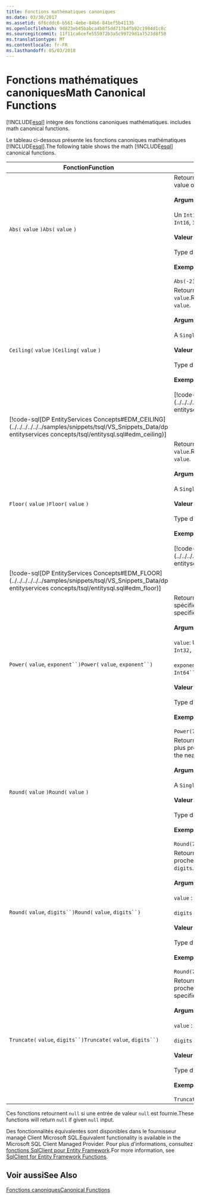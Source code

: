 ```yaml
---
title: Fonctions mathématiques canoniques
ms.date: 03/30/2017
ms.assetid: 6f6cddc6-b561-4ebe-84b6-841ef5b4113b
ms.openlocfilehash: 9d823eb45babca4b8f5dd717b4fb92c1984d1c8c
ms.sourcegitcommit: 11f11ca6cefe555972b3a5c99729d1a7523d8f50
ms.translationtype: MT
ms.contentlocale: fr-FR
ms.lasthandoff: 05/03/2018
---
```

# <a name="math-canonical-functions"></a><span data-ttu-id="280fe-102">Fonctions mathématiques canoniques</span><span class="sxs-lookup"><span data-stu-id="280fe-102">Math Canonical Functions</span></span>
[!INCLUDE[esql](../../../../../../includes/esql-md.md)]<span data-ttu-id="280fe-103"> intègre des fonctions canoniques mathématiques.</span><span class="sxs-lookup"><span data-stu-id="280fe-103"> includes math canonical functions.</span></span>  
  
 <span data-ttu-id="280fe-104">Le tableau ci-dessous présente les fonctions canoniques mathématiques [!INCLUDE[esql](../../../../../../includes/esql-md.md)].</span><span class="sxs-lookup"><span data-stu-id="280fe-104">The following table shows the math [!INCLUDE[esql](../../../../../../includes/esql-md.md)] canonical functions.</span></span>  
  
|<span data-ttu-id="280fe-105">Fonction</span><span class="sxs-lookup"><span data-stu-id="280fe-105">Function</span></span>|<span data-ttu-id="280fe-106">Description</span><span class="sxs-lookup"><span data-stu-id="280fe-106">Description</span></span>|  
|--------------|-----------------|  
|<span data-ttu-id="280fe-107">`Abs(` `value` `)`</span><span class="sxs-lookup"><span data-stu-id="280fe-107">`Abs(` `value` `)`</span></span>|<span data-ttu-id="280fe-108">Retourne la valeur absolue de `value`.</span><span class="sxs-lookup"><span data-stu-id="280fe-108">Returns the absolute value of `value`.</span></span><br /><br /> <span data-ttu-id="280fe-109">**Arguments**</span><span class="sxs-lookup"><span data-stu-id="280fe-109">**Arguments**</span></span><br /><br /> <span data-ttu-id="280fe-110">Un `Int16`, `Int32`, `Int64`, `Byte`, `Single`, `Double`, et `Decimal`.</span><span class="sxs-lookup"><span data-stu-id="280fe-110">An `Int16`, `Int32`, `Int64`, `Byte`, `Single`, `Double`, and `Decimal`.</span></span><br /><br /> <span data-ttu-id="280fe-111">**Valeur de retour**</span><span class="sxs-lookup"><span data-stu-id="280fe-111">**Return Value**</span></span><br /><br /> <span data-ttu-id="280fe-112">Type d'élément `value`.</span><span class="sxs-lookup"><span data-stu-id="280fe-112">The type of `value`.</span></span><br /><br /> <span data-ttu-id="280fe-113">**Exemple**</span><span class="sxs-lookup"><span data-stu-id="280fe-113">**Example**</span></span><br /><br /> `Abs(-2)`|  
|<span data-ttu-id="280fe-114">`Ceiling(` `value` `)`</span><span class="sxs-lookup"><span data-stu-id="280fe-114">`Ceiling(` `value` `)`</span></span>|<span data-ttu-id="280fe-115">Retourne le plus petit entier qui n'est pas inférieur à `value`.</span><span class="sxs-lookup"><span data-stu-id="280fe-115">Returns the smallest integer that is not less than `value`.</span></span><br /><br /> <span data-ttu-id="280fe-116">**Arguments**</span><span class="sxs-lookup"><span data-stu-id="280fe-116">**Arguments**</span></span><br /><br /> <span data-ttu-id="280fe-117">A `Single`, `Double`, et `Decimal`.</span><span class="sxs-lookup"><span data-stu-id="280fe-117">A `Single`, `Double`, and `Decimal`.</span></span><br /><br /> <span data-ttu-id="280fe-118">**Valeur de retour**</span><span class="sxs-lookup"><span data-stu-id="280fe-118">**Return Value**</span></span><br /><br /> <span data-ttu-id="280fe-119">Type d'élément `value`.</span><span class="sxs-lookup"><span data-stu-id="280fe-119">The type of `value`.</span></span><br /><br /> <span data-ttu-id="280fe-120">**Exemple**</span><span class="sxs-lookup"><span data-stu-id="280fe-120">**Example**</span></span><br /><br /> [!code-csharp[DP EntityServices Concepts#EDM_CEILING](../../../../../../samples/snippets/csharp/VS_Snippets_Data/dp entityservices concepts/cs/entitysql.cs#edm_ceiling)]
 [!code-sql[DP EntityServices Concepts#EDM_CEILING](../../../../../../samples/snippets/tsql/VS_Snippets_Data/dp entityservices concepts/tsql/entitysql.sql#edm_ceiling)]|  
|<span data-ttu-id="280fe-121">`Floor(` `value` `)`</span><span class="sxs-lookup"><span data-stu-id="280fe-121">`Floor(` `value` `)`</span></span>|<span data-ttu-id="280fe-122">Retourne le plus grand entier qui n'est pas supérieur à `value`.</span><span class="sxs-lookup"><span data-stu-id="280fe-122">Returns the largest integer that is not greater than `value`.</span></span><br /><br /> <span data-ttu-id="280fe-123">**Arguments**</span><span class="sxs-lookup"><span data-stu-id="280fe-123">**Arguments**</span></span><br /><br /> <span data-ttu-id="280fe-124">A `Single`, `Double`, et `Decimal`.</span><span class="sxs-lookup"><span data-stu-id="280fe-124">A `Single`, `Double`, and `Decimal`.</span></span><br /><br /> <span data-ttu-id="280fe-125">**Valeur de retour**</span><span class="sxs-lookup"><span data-stu-id="280fe-125">**Return Value**</span></span><br /><br /> <span data-ttu-id="280fe-126">Type d'élément `value`.</span><span class="sxs-lookup"><span data-stu-id="280fe-126">The type of `value`.</span></span><br /><br /> <span data-ttu-id="280fe-127">**Exemple**</span><span class="sxs-lookup"><span data-stu-id="280fe-127">**Example**</span></span><br /><br /> [!code-csharp[DP EntityServices Concepts#EDM_FLOOR](../../../../../../samples/snippets/csharp/VS_Snippets_Data/dp entityservices concepts/cs/entitysql.cs#edm_floor)]
 [!code-sql[DP EntityServices Concepts#EDM_FLOOR](../../../../../../samples/snippets/tsql/VS_Snippets_Data/dp entityservices concepts/tsql/entitysql.sql#edm_floor)]|  
|<span data-ttu-id="280fe-128">`Power(` `value`, `exponent``)`</span><span class="sxs-lookup"><span data-stu-id="280fe-128">`Power(` `value`, `exponent``)`</span></span>|<span data-ttu-id="280fe-129">Retourne le résultat de `value` à l'exposant `exponent` spécifié.</span><span class="sxs-lookup"><span data-stu-id="280fe-129">Returns the result of the specified `value` to the specified `exponent`.</span></span><br /><br /> <span data-ttu-id="280fe-130">**Arguments**</span><span class="sxs-lookup"><span data-stu-id="280fe-130">**Arguments**</span></span><br /><br /> <span data-ttu-id="280fe-131">`value`: Une `Int32, Int64, Double`, ou `Decimal`.</span><span class="sxs-lookup"><span data-stu-id="280fe-131">`value`: An `Int32, Int64, Double`, or `Decimal`.</span></span><br /><br /> <span data-ttu-id="280fe-132">`exponent`: Une `Int64``, Double`, ou `Decimal`.</span><span class="sxs-lookup"><span data-stu-id="280fe-132">`exponent`: An `Int64``, Double`, or `Decimal`.</span></span><br /><br /> <span data-ttu-id="280fe-133">**Valeur de retour**</span><span class="sxs-lookup"><span data-stu-id="280fe-133">**Return Value**</span></span><br /><br /> <span data-ttu-id="280fe-134">Type d'élément `value`.</span><span class="sxs-lookup"><span data-stu-id="280fe-134">The type of `value`.</span></span><br /><br /> <span data-ttu-id="280fe-135">**Exemple**</span><span class="sxs-lookup"><span data-stu-id="280fe-135">**Example**</span></span><br /><br /> `Power(748.58,2)`|  
|<span data-ttu-id="280fe-136">`Round(` `value` `)`</span><span class="sxs-lookup"><span data-stu-id="280fe-136">`Round(` `value` `)`</span></span>|<span data-ttu-id="280fe-137">Retourne la partie entière de `value`, arrondie à l'entier le plus proche.</span><span class="sxs-lookup"><span data-stu-id="280fe-137">Returns the integer portion of `value`, rounded to the nearest integer.</span></span><br /><br /> <span data-ttu-id="280fe-138">**Arguments**</span><span class="sxs-lookup"><span data-stu-id="280fe-138">**Arguments**</span></span><br /><br /> <span data-ttu-id="280fe-139">A `Single`, `Double`, et `Decimal`.</span><span class="sxs-lookup"><span data-stu-id="280fe-139">A `Single`, `Double`, and `Decimal`.</span></span><br /><br /> <span data-ttu-id="280fe-140">**Valeur de retour**</span><span class="sxs-lookup"><span data-stu-id="280fe-140">**Return Value**</span></span><br /><br /> <span data-ttu-id="280fe-141">Type d'élément `value`.</span><span class="sxs-lookup"><span data-stu-id="280fe-141">The type of `value`.</span></span><br /><br /> <span data-ttu-id="280fe-142">**Exemple**</span><span class="sxs-lookup"><span data-stu-id="280fe-142">**Example**</span></span><br /><br /> `Round(748.58)`|  
|<span data-ttu-id="280fe-143">`Round(` `value`, `digits``)`</span><span class="sxs-lookup"><span data-stu-id="280fe-143">`Round(` `value`, `digits``)`</span></span>|<span data-ttu-id="280fe-144">Retourne `value`, arrondi aux `digits` spécifiés les plus proches.</span><span class="sxs-lookup"><span data-stu-id="280fe-144">Returns the `value`, rounded to the nearest specified `digits`.</span></span><br /><br /> <span data-ttu-id="280fe-145">**Arguments**</span><span class="sxs-lookup"><span data-stu-id="280fe-145">**Arguments**</span></span><br /><br /> <span data-ttu-id="280fe-146">`value` : `Double` ou `Decimal`.</span><span class="sxs-lookup"><span data-stu-id="280fe-146">`value`: `Double` or `Decimal`.</span></span><br /><br /> <span data-ttu-id="280fe-147">`digits` : `Int16` ou `Int32`.</span><span class="sxs-lookup"><span data-stu-id="280fe-147">`digits`: `Int16` or `Int32`.</span></span><br /><br /> <span data-ttu-id="280fe-148">**Valeur de retour**</span><span class="sxs-lookup"><span data-stu-id="280fe-148">**Return Value**</span></span><br /><br /> <span data-ttu-id="280fe-149">Type d'élément `value`.</span><span class="sxs-lookup"><span data-stu-id="280fe-149">The type of `value`.</span></span><br /><br /> <span data-ttu-id="280fe-150">**Exemple**</span><span class="sxs-lookup"><span data-stu-id="280fe-150">**Example**</span></span><br /><br /> `Round(748.58,1)`|  
|<span data-ttu-id="280fe-151">`Truncate(` `value`, `digits``)`</span><span class="sxs-lookup"><span data-stu-id="280fe-151">`Truncate(` `value`, `digits``)`</span></span>|<span data-ttu-id="280fe-152">Retourne `value`, tronqué aux `digits` spécifiés les plus proches.</span><span class="sxs-lookup"><span data-stu-id="280fe-152">Returns the `value`, truncated to the nearest specified `digits`.</span></span><br /><br /> <span data-ttu-id="280fe-153">**Arguments**</span><span class="sxs-lookup"><span data-stu-id="280fe-153">**Arguments**</span></span><br /><br /> <span data-ttu-id="280fe-154">`value` : `Double` ou `Decimal`.</span><span class="sxs-lookup"><span data-stu-id="280fe-154">`value`: `Double` or `Decimal`.</span></span><br /><br /> <span data-ttu-id="280fe-155">`digits` : `Int16` ou `Int32`.</span><span class="sxs-lookup"><span data-stu-id="280fe-155">`digits`: `Int16` or `Int32`.</span></span><br /><br /> <span data-ttu-id="280fe-156">**Valeur de retour**</span><span class="sxs-lookup"><span data-stu-id="280fe-156">**Return Value**</span></span><br /><br /> <span data-ttu-id="280fe-157">Type d'élément `value`.</span><span class="sxs-lookup"><span data-stu-id="280fe-157">The type of `value`.</span></span><br /><br /> <span data-ttu-id="280fe-158">**Exemple**</span><span class="sxs-lookup"><span data-stu-id="280fe-158">**Example**</span></span><br /><br /> `Truncate(748.58,1)`|  
  
 <span data-ttu-id="280fe-159">Ces fonctions retournent `null` si une entrée de valeur `null` est fournie.</span><span class="sxs-lookup"><span data-stu-id="280fe-159">These functions will return `null` if given `null` input.</span></span>  
  
 <span data-ttu-id="280fe-160">Des fonctionnalités équivalentes sont disponibles dans le fournisseur managé Client Microsoft SQL.</span><span class="sxs-lookup"><span data-stu-id="280fe-160">Equivalent functionality is available in the Microsoft SQL Client Managed Provider.</span></span> <span data-ttu-id="280fe-161">Pour plus d’informations, consultez [fonctions SqlClient pour Entity Framework](../../../../../../docs/framework/data/adonet/ef/sqlclient-for-ef-functions.md).</span><span class="sxs-lookup"><span data-stu-id="280fe-161">For more information, see [SqlClient for Entity Framework Functions](../../../../../../docs/framework/data/adonet/ef/sqlclient-for-ef-functions.md).</span></span>  
  
## <a name="see-also"></a><span data-ttu-id="280fe-162">Voir aussi</span><span class="sxs-lookup"><span data-stu-id="280fe-162">See Also</span></span>  
 [<span data-ttu-id="280fe-163">Fonctions canoniques</span><span class="sxs-lookup"><span data-stu-id="280fe-163">Canonical Functions</span></span>](../../../../../../docs/framework/data/adonet/ef/language-reference/canonical-functions.md)
